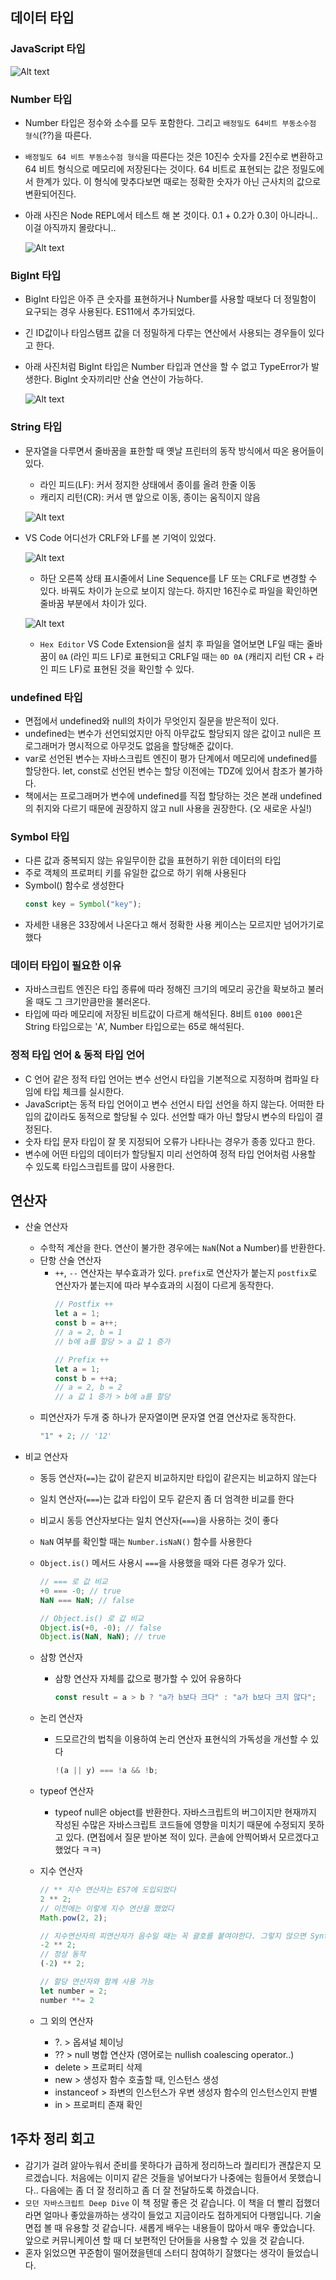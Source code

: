 ## 데이터 타입

### JavaScript 타입

![Alt text](./img/image.png)

### Number 타입

- Number 타입은 정수와 소수를 모두 포함한다. 그리고 `배정밀도 64비트 부동소수점 형식`(??)을 따른다.
- `배정밀도 64 비트 부동소수점 형식`을 따른다는 것은 10진수 숫자를 2진수로 변환하고 64 비트 형식으로 메모리에 저장된다는 것이다. 64 비트로 표현되는 값은 정밀도에서 한계가 있다. 이 형식에 맞추다보면 때로는 정확한 숫자가 아닌 근사치의 값으로 변환되어진다.
- 아래 사진은 Node REPL에서 테스트 해 본 것이다. 0.1 + 0.2가 0.3이 아니라니.. 이걸 아직까지 몰랐다니..

  ![Alt text](./img/image-1.png)

### BigInt 타입

- BigInt 타입은 아주 큰 숫자를 표현하거나 Number를 사용할 때보다 더 정밀함이 요구되는 경우 사용된다. ES11에서 추가되었다.
- 긴 ID값이나 타임스탬프 값을 더 정밀하게 다루는 연산에서 사용되는 경우들이 있다고 한다.
- 아래 사진처럼 BigInt 타입은 Number 타입과 연산을 할 수 없고 TypeError가 발생한다. BigInt 숫자끼리만 산술 연산이 가능하다.

  ![Alt text](./img/image-2.png)

### String 타입

- 문자열을 다루면서 줄바꿈을 표한할 때 옛날 프린터의 동작 방식에서 따온 용어들이 있다.

  - 라인 피드(LF): 커서 정지한 상태에서 종이를 올려 한줄 이동
  - 캐리지 리턴(CR): 커서 맨 앞으로 이동, 종이는 움직이지 않음

  ![Alt text](./img/image-4.png)

- VS Code 어디선가 CRLF와 LF를 본 기억이 있었다.

  ![Alt text](./img/image-6.png)

  - 하단 오른쪽 상태 표시줄에서 Line Sequence를 LF 또는 CRLF로 변경할 수 있다. 바꿔도 차이가 눈으로 보이지 않는다. 하지만 16진수로 파일을 확인하면 줄바꿈 부분에서 차이가 있다.

  ![Alt text](./img/image-5.png)

  - `Hex Editor` VS Code Extension을 설치 후 파일을 열어보면 LF일 때는 줄바꿈이 `0A` (라인 피드 LF)로 표현되고 CRLF일 때는 `0D 0A` (캐리지 리턴 CR + 라인 피드 LF)로 표현된 것을 확인할 수 있다.

### undefined 타입

- 면접에서 undefined와 null의 차이가 무엇인지 질문을 받은적이 있다.
- undefined는 변수가 선언되었지만 아직 아무값도 할당되지 않은 값이고 null은 프로그래머가 명시적으로 아무것도 없음을 할당해준 값이다.
- var로 선언된 변수는 자바스크립트 엔진이 평가 단계에서 메모리에 undefined를 할당한다. let, const로 선언된 변수는 할당 이전에는 TDZ에 있어서 참조가 불가하다.
- 책에서는 프로그래머가 변수에 undefined를 직접 할당하는 것은 본래 undefined의 취지와 다르기 때문에 권장하지 않고 null 사용을 권장한다. (오 새로운 사실!)

### Symbol 타입

- 다른 값과 중복되지 않는 유일무이한 값을 표현하기 위한 데이터의 타입
- 주로 객체의 프로퍼티 키를 유일한 값으로 하기 위해 사용된다
- Symbol() 함수로 생성한다
  ```javascript
  const key = Symbol("key");
  ```
- 자세한 내용은 33장에서 나온다고 해서 정확한 사용 케이스는 모르지만 넘어가기로 했다

### 데이터 타입이 필요한 이유

- 자바스크립트 엔진은 타입 종류에 따라 정해진 크기의 메모리 공간을 확보하고 불러올 때도 그 크기만큼만을 불러온다.
- 타입에 따라 메모리에 저장된 비트값이 다르게 해석된다. 8비트 `0100 0001`은 String 타입으로는 'A', Number 타입으로는 65로 해석된다.

### 정적 타입 언어 & 동적 타입 언어

- C 언어 같은 정적 타입 언어는 변수 선언시 타입을 기본적으로 지정하며 컴파일 타임에 타입 체크를 실시한다.
- JavaScript는 동적 타입 언어이고 변수 선언시 타입 선언을 하지 않는다. 어떠한 타입의 값이라도 동적으로 할당될 수 있다. 선언할 때가 아닌 할당시 변수의 타입이 결정된다.
- 숫자 타입 문자 타입이 잘 못 지정되어 오류가 나타나는 경우가 종종 있다고 한다.
- 변수에 어떤 타입의 데이터가 할당될지 미리 선언하여 정적 타입 언어처럼 사용할 수 있도록 타입스크립트를 많이 사용한다.

## 연산자

- 산술 연산자
  - 수학적 계산을 한다. 연산이 불가한 경우에는 `NaN`(Not a Number)를 반환한다.
  - 단항 산술 연산자
    - `++`, `--` 연산자는 부수효과가 있다. `prefix`로 연산자가 붙는지 `postfix`로 연산자가 붙는지에 따라 부수효과의 시점이 다르게 동작한다.
      ```javascript
      // Postfix ++
      let a = 1;
      const b = a++;
      // a = 2, b = 1
      // b에 a를 할당 > a 값 1 증가
      ```
      ```javascript
      // Prefix ++
      let a = 1;
      const b = ++a;
      // a = 2, b = 2
      // a 값 1 증가 > b에 a를 할당
      ```
  - 피연산자가 두개 중 하나가 문자열이면 문자열 연결 연산자로 동작한다.
    ```javascript
    "1" + 2; // '12'
    ```
- 비교 연산자

  - 동등 연산자(`==`)는 값이 같은지 비교하지만 타입이 같은지는 비교하지 않는다
  - 일치 연산자(`===`)는 값과 타입이 모두 같은지 좀 더 엄격한 비교를 한다
  - 비교시 동등 연산자보다는 일치 연산자(`===`)을 사용하는 것이 좋다
  - `NaN` 여부를 확인할 때는 `Number.isNaN()` 함수를 사용한다
  - `Object.is()` 메서드 사용시 `===`을 사용했을 때와 다른 경우가 있다.

    ```javascript
    // === 로 값 비교
    +0 === -0; // true
    NaN === NaN; // false

    // Object.is() 로 값 비교
    Object.is(+0, -0); // false
    Object.is(NaN, NaN); // true
    ```

  - 삼항 연산자

    - 삼항 연산자 자체를 값으로 평가할 수 있어 유용하다
      ```javascript
      const result = a > b ? "a가 b보다 크다" : "a가 b보다 크지 않다";
      ```

  - 논리 연산자

    - 드모르간의 법칙을 이용하여 논리 연산자 표현식의 가독성을 개선할 수 있다
      ```javascript
      !(a || y) === !a && !b;
      ```

  - typeof 연산자

    - typeof null은 object를 반환한다. 자바스크립트의 버그이지만 현재까지 작성된 수많은 자바스크립트 코드들에 영향을 미치기 때문에 수정되지 못하고 있다. (면접에서 질문 받아본 적이 있다. 콘솔에 안찍어봐서 모르겠다고 했었다 ㅋㅋ)

  - 지수 연산자

    ```javascript
    // ** 지수 연산자는 ES7에 도입되었다
    2 ** 2;
    // 이전에는 이렇게 지수 연산을 했었다
    Math.pow(2, 2);

    // 지수연산자의 피연산자가 음수일 때는 꼭 괄호를 붙여야한다. 그렇지 않으면 SyntaxError가 발생한다
    -2 ** 2;
    // 정상 동작
    (-2) ** 2;

    // 할당 연산자와 함께 사용 가능
    let number = 2;
    number **= 2
    ```

  - 그 외의 연산자
    - ?. > 옵셔널 체이닝
    - ?? > null 병합 연산자 (영어로는 nullish coalescing operator..)
    - delete > 프로퍼티 삭제
    - new > 생성자 함수 호출할 때, 인스턴스 생성
    - instanceof > 좌변의 인스턴스가 우변 생성자 함수의 인스턴스인지 판별
    - in > 프로퍼티 존재 확인

## 1주차 정리 회고

- 감기가 걸려 앓아누워서 준비를 못하다가 급하게 정리하느라 퀄리티가 괜찮은지 모르겠습니다. 처음에는 이미지 같은 것들을 넣어보다가 나중에는 힘들어서 못했습니다.. 다음에는 좀 더 잘 정리하고 좀 더 잘 전달하도록 하겠습니다.
- `모던 자바스크립트 Deep Dive` 이 책 정말 좋은 것 같습니다. 이 책을 더 빨리 접했더라면 얼마나 좋았을까하는 생각이 들었고 지금이라도 접하게되어 다행입니다. 기술 면접 볼 때 유용할 것 같습니다. 새롭게 배우는 내용들이 많아서 매우 좋았습니다. 앞으로 커뮤니케이션 할 때 더 보편적인 단어들을 사용할 수 있을 것 같습니다.
- 혼자 읽었으면 꾸준함이 떨어졌을텐데 스터디 참여하기 잘했다는 생각이 들었습니다.
